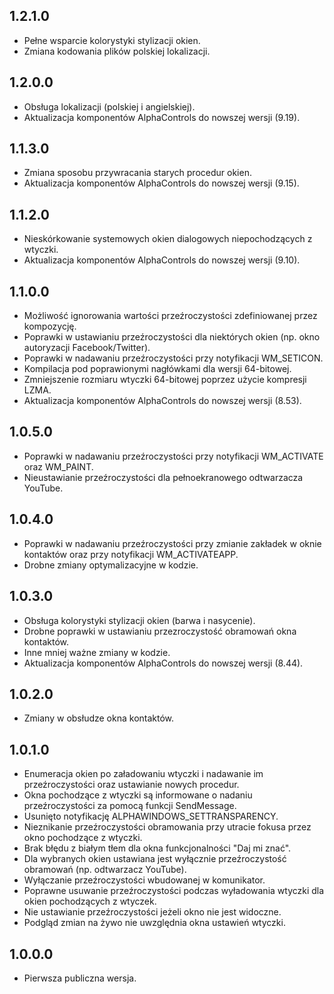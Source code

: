 1.2.1.0
-----
* Pełne wsparcie kolorystyki stylizacji okien.
* Zmiana kodowania plików polskiej lokalizacji.

1.2.0.0
-----
* Obsługa lokalizacji (polskiej i angielskiej).
* Aktualizacja komponentów AlphaControls do nowszej wersji (9.19).

1.1.3.0
-----
* Zmiana sposobu przywracania starych procedur okien.
* Aktualizacja komponentów AlphaControls do nowszej wersji (9.15).

1.1.2.0
-----
* Nieskórkowanie systemowych okien dialogowych niepochodzących z wtyczki.
* Aktualizacja komponentów AlphaControls do nowszej wersji (9.10).

1.1.0.0
-----
* Możliwość ignorowania wartości przeźroczystości zdefiniowanej przez kompozycję.
* Poprawki w ustawianiu przeźroczystości dla niektórych okien (np. okno autoryzacji Facebook/Twitter).
* Poprawki w nadawaniu przeźroczystości przy notyfikacji WM_SETICON.
* Kompilacja pod poprawionymi nagłówkami dla wersji 64-bitowej.
* Zmniejszenie rozmiaru wtyczki 64-bitowej poprzez użycie kompresji LZMA.
* Aktualizacja komponentów AlphaControls do nowszej wersji (8.53).

1.0.5.0
-----
* Poprawki w nadawaniu przeźroczystości przy notyfikacji WM_ACTIVATE oraz WM_PAINT.
* Nieustawianie przeźroczystości dla pełnoekranowego odtwarzacza YouTube.

1.0.4.0
-----
* Poprawki w nadawaniu przeźroczystości przy zmianie zakładek w oknie kontaktów oraz przy notyfikacji WM_ACTIVATEAPP. 
* Drobne zmiany optymalizacyjne w kodzie.

1.0.3.0
-----
* Obsługa kolorystyki stylizacji okien (barwa i nasycenie).
* Drobne poprawki w ustawianiu przezroczystość obramowań okna kontaktów.
* Inne mniej ważne zmiany w kodzie.
* Aktualizacja komponentów AlphaControls do nowszej wersji (8.44).

1.0.2.0
-----
* Zmiany w obsłudze okna kontaktów.

1.0.1.0
-----
* Enumeracja okien po załadowaniu wtyczki i nadawanie im przeźroczystości oraz ustawianie nowych procedur.
* Okna pochodzące z wtyczki są informowane o nadaniu przeźroczystości za pomocą funkcji SendMessage.
* Usunięto notyfikację ALPHAWINDOWS_SETTRANSPARENCY.
* Nieznikanie przeźroczystości obramowania przy utracie fokusa przez okno pochodzące z wtyczki.
* Brak błędu z białym tłem dla okna funkcjonalności "Daj mi znać".
* Dla wybranych okien ustawiana jest wyłącznie przeźroczystość obramowań (np. odtwarzacz YouTube).
* Wyłączanie przeźroczystości wbudowanej w komunikator.
* Poprawne usuwanie przeźroczystości podczas wyładowania wtyczki dla okien pochodzących z wtyczek.
* Nie ustawianie przeźroczystości jeżeli okno nie jest widoczne.
* Podgląd zmian na żywo nie uwzględnia okna ustawień wtyczki.

1.0.0.0
-----
* Pierwsza publiczna wersja.